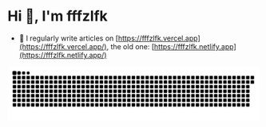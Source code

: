 # Hi 👋, I'm fffzlfk

- 📝 I regularly write articles on [https://fffzlfk.vercel.app](https://fffzlfk.vercel.app/), the old one: [https://fffzlfk.netlify.app](https://fffzlfk.netlify.app/)

![github contribution grid snake animation](https://raw.githubusercontent.com/fffzlfk/fffzlfk/output/github-contribution-grid-snake.svg)
